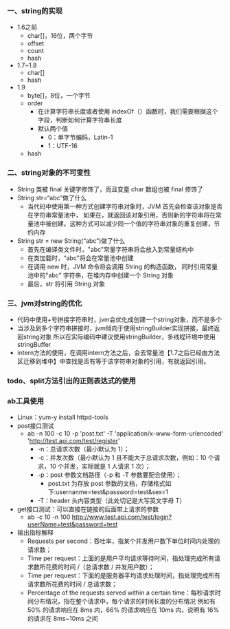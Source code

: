 ### 一、string的实现
- 1.6之前
    + char[]，16位，两个字节
    + offset
    + count
    + hash
- 1.7~1.8
    + char[]
    + hash
- 1.9
    + byte[]，8位，一个字节
    + order
        - 在计算字符串长度或者使用 indexOf（）函数时，我们需要根据这个字段，判断如何计算字符串长度
        - 默认两个值
            + 0：单字节编码，Latin-1
            + 1：UTF-16
    + hash
### 二、string对象的不可变性
- String 类被 final 关键字修饰了，而且变量 char 数组也被 final 修饰了
- String str=“abc”做了什么
    + 当代码中使用第一种方式创建字符串对象时，JVM 首先会检查该对象是否在字符串常量池中，
      如果在，就返回该对象引用，否则新的字符串将在常量池中被创建。这种方式可以减少同一个值的字符串对象的重复创建，节约内存
- String str = new String(“abc”)做了什么
    + 首先在编译类文件时，"abc"常量字符串将会放入到常量结构中
    + 在类加载时，“abc"将会在常量池中创建
    + 在调用 new 时，JVM 命令将会调用 String 的构造函数，
      同时引用常量池中的"abc” 字符串，在堆内存中创建一个 String 对象
    + 最后，str 将引用 String 对象
### 三、jvm对string的优化
- 代码中使用+号拼接字符串时，jvm会优化成创建一个string对象，而不是多个
- 当涉及到多个字符串拼接时，jvm倾向于使用stringBuilder实现拼接，最终返回string对象
  所以在实际编码中建议使用stringBuilder，多线程环境中使用stringBuffer
- intern方法的使用，在调用intern方法之后，会去常量池【1.7之后已经由方法区迁移到堆中】中查找是否有等于该字符串对象的引用，有就返回引用。
### todo、split方法引出的正则表达式的使用
### ab工具使用
- Linux：yum-y install httpd-tools
- post接口测试
    + ab -n 100  -c 10 -p 'post.txt' -T 'application/x-www-form-urlencoded' 'http://test.api.com/test/register'
        - -n：总请求次数（最小默认为 1）；
        - -c：并发次数（最小默认为 1 且不能大于总请求次数，例如：10 个请求，10 个并发，实际就是 1 人请求 1 次）；
        - -p：post 参数文档路径（-p 和 -T 参数要配合使用）；
            + post.txt 为存放 post 参数的文档，存储格式如下:usernanme=test&password=test&sex=1
        - -T：header 头内容类型（此处切记是大写英文字母 T）
- get接口测试：可以直接在链接的后面带上请求的参数
    + ab -c 10 -n 100 http://www.test.api.com/test/login?userName=test&password=test
- 输出指标解释
    + Requests per second：吞吐率，指某个并发用户数下单位时间内处理的请求数；
    + Time per request：上面的是用户平均请求等待时间，指处理完成所有请求数所花费的时间 /（总请求数 / 并发用户数）；
    + Time per request：下面的是服务器平均请求处理时间，指处理完成所有请求数所花费的时间 / 总请求数；
    + Percentage of the requests served within a certain time：每秒请求时间分布情况，指在整个请求中，每个请求的时间长度的分布情况
        例如有 50% 的请求响应在 8ms 内，66% 的请求响应在 10ms 内，说明有 16% 的请求在 8ms~10ms 之间
    